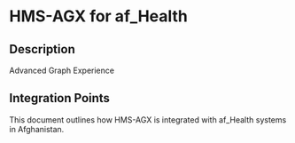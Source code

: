 # HMS-AGX for af_Health

## Description

Advanced Graph Experience

## Integration Points

This document outlines how HMS-AGX is integrated with af_Health systems in Afghanistan.

